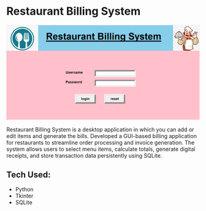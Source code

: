 # Restaurant Billing System

![Restaurant Billing System](./screenshots/home.png)

Restaurant Billing System is a desktop application in which you can add or edit items and generate the bills.
Developed a GUI-based billing application for restaurants to streamline order processing and invoice generation. The system allows users to select menu items, calculate totals, generate digital receipts, and store transaction data persistently using SQLite.

## Tech Used:

- Python
- Tkinter
- SQLite
